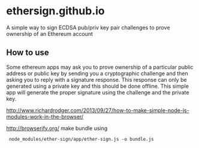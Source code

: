 # ethersign.github.io
A simple way to sign ECDSA pub/priv key pair challenges to prove ownership of an Ethereum account

## How to use


Some ethereum apps may ask you to prove ownership of a particular public address or public key by sending you a cryptographic challenge and then asking you to reply with a signature response.  This response can only be generated using a private key and this should be done offline.  This simple app will generate the proper signature using the challenge and the private key.



http://www.richardrodger.com/2013/09/27/how-to-make-simple-node-js-modules-work-in-the-browser/


http://browserify.org/
make bundle using
```
 node_modules/ether-sign/app/ether-sign.js -o bundle.js
 ```
